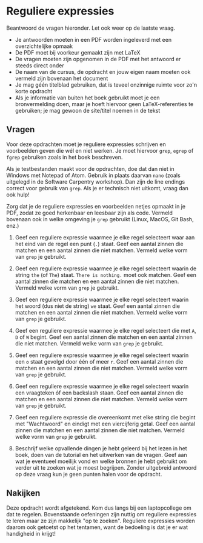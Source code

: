 # Reguliere expressies

Beantwoord de vragen hieronder. Let ook weer op de laatste vraag.

- Je antwoorden moeten in een PDF worden ingeleverd met een overzichtelijke opmaak
- De PDF moet bij voorkeur gemaakt zijn met LaTeX
- De vragen moeten zijn opgenomen in de PDF met het antwoord er steeds direct onder
- De naam van de cursus, de opdracht en jouw eigen naam moeten ook vermeld zijn bovenaan het document
- Je mag géén titelblad gebruiken, dat is teveel onzinnige ruimte voor zo'n korte opdracht
- Als je informatie van buiten het boek gebruikt moet je een bronvermelding doen, maar je hoeft hiervoor geen LaTeX-referenties te gebruiken; je mag gewoon de site/titel noemen in de tekst

## Vragen

Voor deze opdrachten moet je reguliere expressies schrijven en voorbeelden geven die wél en niet werken. Je moet hiervoor `grep`, `egrep` of `fgrep` gebruiken zoals in het boek beschreven.

Als je testbestanden maakt voor de opdrachten, doe dat dan niet in Windows met Notepad of Atom. Gebruik in plaats daarvan `nano` (zoals uitgelegd in de Software Carpentry workshop). Dan zijn de line endings correct voor gebruik van `grep`. Als je er technisch niet uitkomt, vraag dan ook hulp!

Zorg dat je de reguliere expressies en voorbeelden netjes opmaakt in je PDF, zodat ze goed herkenbaar en leesbaar zijn als code. Vermeld bovenaan ook in welke omgeving je `grep` gebruikt (Linux, MacOS, Git Bash, enz.)

1.  Geef een reguliere expressie waarmee je elke regel selecteert waar aan het eind van de regel een punt (`.`) staat. Geef een aantal zinnen die matchen en een aantal zinnen die niet matchen. Vermeld welke vorm van `grep` je gebruikt.

2.  Geef een reguliere expressie waarmee je elke regel selecteert waarin de string `the` (of `The`) staat. `There is nothing.` moet ook matchen. Geef een aantal zinnen die matchen en een aantal zinnen die niet matchen. Vermeld welke vorm van `grep` je gebruikt.

3.  Geef een reguliere expressie waarmee je elke regel selecteert waarin het woord (dus niet de string) `we` staat. Geef een aantal zinnen die matchen en een aantal zinnen die niet matchen. Vermeld welke vorm van `grep` je gebruikt.

4.  Geef een reguliere expressie waarmee je elke regel selecteert die met `A`, `D` of `W` begint.  Geef een aantal zinnen die matchen en een aantal zinnen die niet matchen. Vermeld welke vorm van `grep` je gebruikt.

5.  Geef een reguliere expressie waarmee je elke regel selecteert waarin een `o` staat gevolgd door één of meer `r`. Geef een aantal zinnen die matchen en een aantal zinnen die niet matchen. Vermeld welke vorm van `grep` je gebruikt.

6.  Geef een reguliere expressie waarmee je elke regel selecteert waarin een vraagteken óf een backslash staan. Geef een aantal zinnen die matchen en een aantal zinnen die niet matchen. Vermeld welke vorm van `grep` je gebruikt.

7.  Geef een reguliere expressie die overeenkomt met elke string die begint met "Wachtwoord" en eindigt met een viercijferig getal. Geef een aantal zinnen die matchen en een aantal zinnen die niet matchen. Vermeld welke vorm van `grep` je gebruikt.

8.  Beschrijf welke opvallende dingen je hebt geleerd bij het lezen in het boek, doen van de tutorial en het uitwerken van de vragen. Geef aan wat je eventueel moeilijk vond en welke bronnen je hebt gebruikt om verder uit te zoeken wat je moest begrijpen. Zonder uitgebreid antwoord op deze vraag kun je geen punten halen voor de opdracht.

<!--
- https://leanpub.com/bastards-regexes
- https://algs4.cs.princeton.edu/54regexp/
- https://v4.software-carpentry.org/regexp/index.html
-->

## Nakijken

Deze opdracht wordt afgetekend. Kom dus langs bij een laptopcollege om dat te regelen. Bovenstaande oefeningen zijn nuttig om reguliere expressies te leren maar ze zijn makkelijk "op te zoeken". Reguliere expressies worden daarom ook getoetst op het tentamen, want de bedoeling is dat je er wat handigheid in krijgt!
